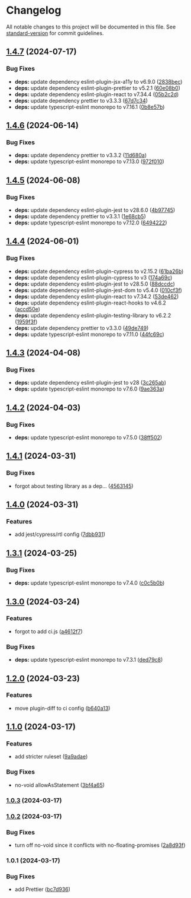 # Changelog

All notable changes to this project will be documented in this file. See [standard-version](https://github.com/conventional-changelog/standard-version) for commit guidelines.

## [1.4.7](https://github.com/mrijke/eslint-config/compare/v1.4.6...v1.4.7) (2024-07-17)


### Bug Fixes

* **deps:** update dependency eslint-plugin-jsx-a11y to v6.9.0 ([2838bec](https://github.com/mrijke/eslint-config/commit/2838becb76703461ce2b53bd86c3aa725f38a79c))
* **deps:** update dependency eslint-plugin-prettier to v5.2.1 ([60e08b0](https://github.com/mrijke/eslint-config/commit/60e08b0c5b53b2955bc09aed64c4a07e9ad63e97))
* **deps:** update dependency eslint-plugin-react to v7.34.4 ([05b2c2d](https://github.com/mrijke/eslint-config/commit/05b2c2d3c9a39033d6e67336ddc5a2eb24f7b989))
* **deps:** update dependency prettier to v3.3.3 ([67d7c34](https://github.com/mrijke/eslint-config/commit/67d7c346bfa0c9767276f59c118ae902b1bef346))
* **deps:** update typescript-eslint monorepo to v7.16.1 ([0b8e57b](https://github.com/mrijke/eslint-config/commit/0b8e57b3b1007df9564cad281c1353b684e25e8b))

## [1.4.6](https://github.com/mrijke/eslint-config/compare/v1.4.5...v1.4.6) (2024-06-14)


### Bug Fixes

* **deps:** update dependency prettier to v3.3.2 ([11d680a](https://github.com/mrijke/eslint-config/commit/11d680aaffa26c92c14fe7d03bd2cd32ce3d3f67))
* **deps:** update typescript-eslint monorepo to v7.13.0 ([972f010](https://github.com/mrijke/eslint-config/commit/972f010903156973530ef3dd862fa4aeb6d16f4e))

## [1.4.5](https://github.com/mrijke/eslint-config/compare/v1.4.4...v1.4.5) (2024-06-08)


### Bug Fixes

* **deps:** update dependency eslint-plugin-jest to v28.6.0 ([4b97745](https://github.com/mrijke/eslint-config/commit/4b977459402d0e3aa96370b41442e79b907f9d19))
* **deps:** update dependency prettier to v3.3.1 ([1e68cb5](https://github.com/mrijke/eslint-config/commit/1e68cb5e5fe80921b8ae3acd57b7f9563b4bb231))
* **deps:** update typescript-eslint monorepo to v7.12.0 ([6494222](https://github.com/mrijke/eslint-config/commit/649422211abca1eba872fef9dcb563dc440ea261))

## [1.4.4](https://github.com/mrijke/eslint-config/compare/v1.4.3...v1.4.4) (2024-06-01)


### Bug Fixes

* **deps:** update dependency eslint-plugin-cypress to v2.15.2 ([61ba26b](https://github.com/mrijke/eslint-config/commit/61ba26b1be8e8f27c83d422287d9c4ce8d11bef7))
* **deps:** update dependency eslint-plugin-cypress to v3 ([174a69c](https://github.com/mrijke/eslint-config/commit/174a69c0451cc0afbc40d6fec8285309f853676d))
* **deps:** update dependency eslint-plugin-jest to v28.5.0 ([88dccdc](https://github.com/mrijke/eslint-config/commit/88dccdc147d58dc5dfabca365dadfac55af5aeca))
* **deps:** update dependency eslint-plugin-jest-dom to v5.4.0 ([010cf3f](https://github.com/mrijke/eslint-config/commit/010cf3fdf89ed25c8aa545b53f7546ca80ba18d6))
* **deps:** update dependency eslint-plugin-react to v7.34.2 ([53de462](https://github.com/mrijke/eslint-config/commit/53de462ae26c1a62ba018af21efe183927b052eb))
* **deps:** update dependency eslint-plugin-react-hooks to v4.6.2 ([accd50e](https://github.com/mrijke/eslint-config/commit/accd50e6c92001c8e552ba2e3ef06d4f938c598c))
* **deps:** update dependency eslint-plugin-testing-library to v6.2.2 ([1959f3f](https://github.com/mrijke/eslint-config/commit/1959f3f33d38fa714a5dea8c5096778b63141994))
* **deps:** update dependency prettier to v3.3.0 ([49de749](https://github.com/mrijke/eslint-config/commit/49de749acf50b53c98289e31206c53ad85d0d32b))
* **deps:** update typescript-eslint monorepo to v7.11.0 ([44fc69c](https://github.com/mrijke/eslint-config/commit/44fc69cbdef300f9be8ae9d48af0922b18df59f7))

## [1.4.3](https://github.com/mrijke/eslint-config/compare/v1.4.2...v1.4.3) (2024-04-08)


### Bug Fixes

* **deps:** update dependency eslint-plugin-jest to v28 ([3c265ab](https://github.com/mrijke/eslint-config/commit/3c265ab32da170005f24e646a19e53d70ea8e903))
* **deps:** update typescript-eslint monorepo to v7.6.0 ([9ae363a](https://github.com/mrijke/eslint-config/commit/9ae363aacb9560243222814c16f2cdc7688842c9))

## [1.4.2](https://github.com/mrijke/eslint-config/compare/v1.4.1...v1.4.2) (2024-04-03)


### Bug Fixes

* **deps:** update typescript-eslint monorepo to v7.5.0 ([38ff502](https://github.com/mrijke/eslint-config/commit/38ff50298f6062de2e8e4d97a36420055d7f59d5))

## [1.4.1](https://github.com/mrijke/eslint-config/compare/v1.4.0...v1.4.1) (2024-03-31)


### Bug Fixes

* forgot about testing library as a dep... ([4563145](https://github.com/mrijke/eslint-config/commit/4563145b1bd3e1261cd64d749f004e911e138c66))

## [1.4.0](https://github.com/mrijke/eslint-config/compare/v1.3.1...v1.4.0) (2024-03-31)


### Features

* add jest/cypress/rtl config ([7dbb931](https://github.com/mrijke/eslint-config/commit/7dbb9317a2b06a63b33d4cba0fb34905529a622f))

## [1.3.1](https://github.com/mrijke/eslint-config/compare/v1.3.0...v1.3.1) (2024-03-25)


### Bug Fixes

* **deps:** update typescript-eslint monorepo to v7.4.0 ([c0c5b0b](https://github.com/mrijke/eslint-config/commit/c0c5b0b87d1118258fe7cd28e7468e6d09907064))

## [1.3.0](https://github.com/mrijke/eslint-config/compare/v1.2.0...v1.3.0) (2024-03-24)


### Features

* forgot to add ci.js ([a4612f7](https://github.com/mrijke/eslint-config/commit/a4612f73d585dfa7f09d4f7020224cf9b6f54840))


### Bug Fixes

* **deps:** update typescript-eslint monorepo to v7.3.1 ([ded79c8](https://github.com/mrijke/eslint-config/commit/ded79c8c4b2e30188eaf5d38ebdebc9c7a74f713))

## [1.2.0](https://github.com/mrijke/eslint-config/compare/v1.1.0...v1.2.0) (2024-03-23)


### Features

* move plugin-diff to ci config ([b640a13](https://github.com/mrijke/eslint-config/commit/b640a131260dcf8e1e21ac78dd8ca8fcc8af3ee9))

## [1.1.0](https://github.com/mrijke/eslint-config/compare/v1.0.3...v1.1.0) (2024-03-17)


### Features

* add stricter ruleset ([9a9adae](https://github.com/mrijke/eslint-config/commit/9a9adae46fcdec1c47637f952ee7fcf29b27ad57))


### Bug Fixes

* no-void allowAsStatement ([3bf4a65](https://github.com/mrijke/eslint-config/commit/3bf4a6553c54d987ade0db25051d2052630565b2))

### [1.0.3](https://github.com/mrijke/eslint-config/compare/v1.0.2...v1.0.3) (2024-03-17)

### [1.0.2](https://github.com/mrijke/eslint-config/compare/v1.0.1...v1.0.2) (2024-03-17)


### Bug Fixes

* turn off no-void since it conflicts with no-floating-promises ([2a8d93f](https://github.com/mrijke/eslint-config/commit/2a8d93f02a30de6330d9c691f476c499b896e00f))

### 1.0.1 (2024-03-17)


### Bug Fixes

* add Prettier ([bc7d936](https://github.com/mrijke/eslint-config/commit/bc7d9369f52446534f7dd1176fc5edfa60f48585))
